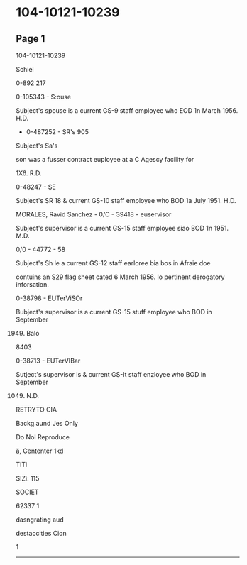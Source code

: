 # 104-10121-10239

## Page 1

104-10121-10239

Schiel

0-892 217

0-105343 - S:ouse

Subject's spouse is a current GS-9 staff employee who EOD 1n March 1956. H.D.

- 0-487252 - SR's 905

Subject's Sa's

son was a fusser contract euployee at a C Agescy facility for

1X6. R.D.

0-48247 - SE

Subject's SR 18 & current GS-10 staff employee who BOD 1a July 1951. H.D.

MORALES, Ravid Sanchez - 0/C - 39418 - euservisor

Subject's supervisor is a current GS-15 staff employee siao BOD 1n 1951. M.D.

0/0 - 44772 - 58

Subject's Sh le a current GS-12 staff earloree bia bos in Afraie doe

contuins an S29 flag sheet cated 6 March 1956. lo pertinent derogatory inforsation.

0-38798 - EUTerViSOr

Bubject's supervisor is a current GS-15 stuff employee who BOD in September

1949. Balo

8403

0-38713 - EUTerVIBar

Sutject's supervisor is & current GS-It staff enzloyee who BOD in September

1049. N.D.

RETRYTO CIA

Backg.aund Jes Only

Do Nol Reproduce

ä, Cententer 1kd

TiTi

SIZi: 115

SOCIET

62337 1

dasngrating aud

destaccities Cion

1

---

